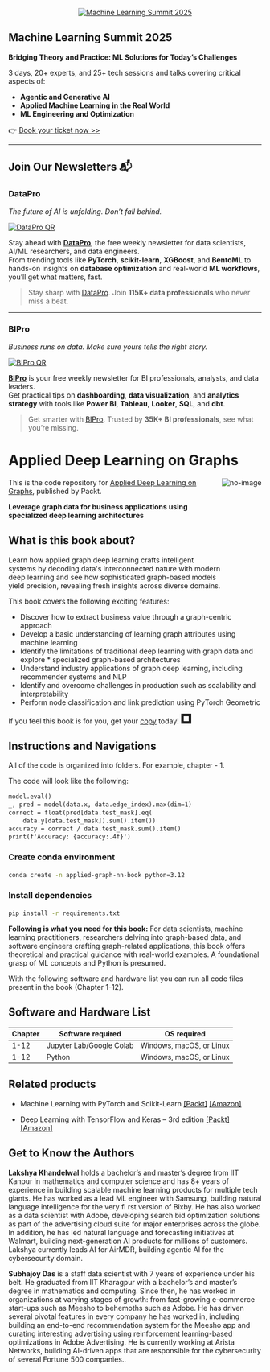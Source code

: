 <p align="center"><a href="https://packt.link/mlsumgh"><img src="https://static.packt-cdn.com/assets/images/ML Summit Banner v3 1200x627.png" alt="Machine Learning Summit 2025"/></a></p>

## Machine Learning Summit 2025
**Bridging Theory and Practice: ML Solutions for Today’s Challenges**

3 days, 20+ experts, and 25+ tech sessions and talks covering critical aspects of:
- **Agentic and Generative AI**
- **Applied Machine Learning in the Real World**
- **ML Engineering and Optimization**

👉 [Book your ticket now >>](https://packt.link/mlsumgh)

---

## Join Our Newsletters 📬

### DataPro  
*The future of AI is unfolding. Don’t fall behind.*

<p><a href="https://landing.packtpub.com/subscribe-datapronewsletter/?link_from_packtlink=yes"><img src="https://static.packt-cdn.com/assets/images/DataPro NL QR Code.png" alt="DataPro QR" width="150"/></a></p>

Stay ahead with [**DataPro**](https://landing.packtpub.com/subscribe-datapronewsletter/?link_from_packtlink=yes), the free weekly newsletter for data scientists, AI/ML researchers, and data engineers.  
From trending tools like **PyTorch**, **scikit-learn**, **XGBoost**, and **BentoML** to hands-on insights on **database optimization** and real-world **ML workflows**, you’ll get what matters, fast.

> Stay sharp with [DataPro](https://landing.packtpub.com/subscribe-datapronewsletter/?link_from_packtlink=yes). Join **115K+ data professionals** who never miss a beat.

---

### BIPro  
*Business runs on data. Make sure yours tells the right story.*

<p><a href="https://landing.packtpub.com/subscribe-bipro-newsletter/?link_from_packtlink=yes"><img src="https://static.packt-cdn.com/assets/images/BIPro NL QR Code.png" alt="BIPro QR" width="150"/></a></p>

[**BIPro**](https://landing.packtpub.com/subscribe-bipro-newsletter/?link_from_packtlink=yes) is your free weekly newsletter for BI professionals, analysts, and data leaders.  
Get practical tips on **dashboarding**, **data visualization**, and **analytics strategy** with tools like **Power BI**, **Tableau**, **Looker**, **SQL**, and **dbt**.

> Get smarter with [BIPro](https://landing.packtpub.com/subscribe-bipro-newsletter/?link_from_packtlink=yes). Trusted by **35K+ BI professionals**, see what you’re missing.

# Applied Deep Learning on Graphs

<a href="https://www.packtpub.com/en-us/product/applied-deep-learning-on-graphs-9781835885970"><img src="https://content.packt.com/B22118/cover_image.jpg" alt="no-image" height="256px" align="right"></a>

This is the code repository for [Applied Deep Learning on Graphs](https://www.packtpub.com/en-us/product/applied-deep-learning-on-graphs-9781835885970), published by Packt.

**Leverage graph data for business applications using specialized deep learning architectures**

## What is this book about?
Learn how applied graph deep learning crafts intelligent systems by decoding data's interconnected nature with modern deep learning and see how sophisticated graph-based models yield precision, revealing fresh insights across diverse domains.

This book covers the following exciting features:
* Discover how to extract business value through a graph-centric approach
* Develop a basic understanding of learning graph attributes using machine learning
* Identify the limitations of traditional deep learning with graph data and explore * specialized graph-based architectures
* Understand industry applications of graph deep learning, including recommender systems and NLP
* Identify and overcome challenges in production such as scalability and interpretability
* Perform node classification and link prediction using PyTorch Geometric

If you feel this book is for you, get your [copy](https://www.amazon.com/Applied-Deep-Learning-Graphs-Architectures/dp/1835885969/ref=sr_1_1?crid=2Z2Y6LFPOKVDB&dib=eyJ2IjoiMSJ9.91J9RVvukFIvzCqpokDeeVk-nMR5f4a9uRhzImKdwSoyrQgFWS87c9RQn2T2cmbY3-qlzS-hvjRo_Hijjgk4qH9qVcEpBwaGZ5PIgSb3mjUtAcXWE0tUjQzp8sdFDtOLVjyk2fkPYqWereDvY7VvxFgtFGNKN4VaPeMs2CMPjEqqPYaODqLYscvULNXVEJRZJhIIvcVk4USDQWRJRn0tNdrvGEwlk4RKQG1DnHbJzm8.vXq3ttL8FiCTXS4uXkYrSYZjG0aSfWmdLSWXmoYo-mw&dib_tag=se&keywords=applied+deep+learning+on+graphs&qid=1733986109&sprefix=applied+deep+lear%2Caps%2C341&sr=8-1) today!
<a href="https://www.packtpub.com/?utm_source=github&utm_medium=banner&utm_campaign=GitHubBanner"><img src="https://raw.githubusercontent.com/PacktPublishing/GitHub/master/GitHub.png" 
alt="https://www.packtpub.com/" border="5" /></a>

## Instructions and Navigations
All of the code is organized into folders. For example, chapter - 1.

The code will look like the following:
```
model.eval()
_, pred = model(data.x, data.edge_index).max(dim=1)
correct = float(pred[data.test_mask].eq(
    data.y[data.test_mask]).sum().item())
accuracy = correct / data.test_mask.sum().item()
print(f'Accuracy: {accuracy:.4f}')
```
### Create conda environment
```bash
conda create -n applied-graph-nn-book python=3.12
```

### Install dependencies
```bash
pip install -r requirements.txt
```

**Following is what you need for this book:**
For data scientists, machine learning practitioners, researchers delving into graph-based data, and software engineers crafting graph-related applications, this book offers theoretical and practical guidance with real-world examples. A foundational grasp of ML concepts and Python is presumed.

With the following software and hardware list you can run all code files present in the book (Chapter 1-12).

## Software and Hardware List
| Chapter | Software required | OS required |
| -------- | ------------------------------------ | ----------------------------------- |
| 1-12 | Jupyter Lab/Google Colab | Windows, macOS, or Linux |
| 1-12 | Python | Windows, macOS, or Linux |

## Related products
* Machine Learning with PyTorch and Scikit-Learn [[Packt]](https://www.packtpub.com/en-us/product/machine-learning-with-pytorch-and-scikit-learn-9781801819312) [[Amazon]](https://www.amazon.com/Machine-Learning-PyTorch-Scikit-Learn-learning/dp/1801819319/ref=sr_1_1?crid=1EESLDNK7IV5W&dib=eyJ2IjoiMSJ9.BkD7X7COBYyhwaZaMCtJpaM4K--E7Ec4kSwBMS35QrhFZ6mcKPl_xN9RQ7hPApSw-SepogxeOAMhYVQzYxnRdIkFmmcUO43ey2QuSptUGIC7dAvS0bvHkG108SxDf32DpnjBBaDq5YH7DCiB6gV005wjZyru5Ik2TpWYX3gd2RgmjZKzIfIOqHXhyG6oKDalHuW9Il07cpIy4X1F5vyOu2pWbcXntwubG7BhcAFGLsA.SswKqg2ayLCbNljSZJEkr8Y8GDCNpd7AQL11C0e57kg&dib_tag=se&keywords=Machine+Learning+with+PyTorch+and+Scikit-Learn&qid=1733986309&sprefix=machine+learning+with+pytorch+and+scikit-learn%2Caps%2C652&sr=8-1)

* Deep Learning with TensorFlow and Keras – 3rd edition [[Packt]](https://www.packtpub.com/en-us/product/deep-learning-with-tensorflow-and-keras-3rd-edition-9781803232911) [[Amazon]](https://www.amazon.com/Deep-Learning-TensorFlow-Keras-reinforcement/dp/1803232919/ref=sr_1_1?crid=2O2ZMJPCAKBX&dib=eyJ2IjoiMSJ9.sfePZ3Bi-xqZg2Ia9iYK0QH5lovGwcuAWOPwYo1Jus-K6auexMCQeTeKIx7IOOdLDWiYr7aKCUkfCae_ho8zDSEftbX248wjlaT0lsg-iSoOHokc2C3KMo7GCO5M1eTU.FDn3eD0Tn98ezYZrYbONuzl2haihA9EDTXarAM4fPFc&dib_tag=se&keywords=Deep+Learning+with+TensorFlow+and+Keras+%E2%80%93+3rd+edition&qid=1733986429&sprefix=deep+learning+with+tensorflow+and+keras+3rd+edition%2Caps%2C1184&sr=8-1)

## Get to Know the Authors
**Lakshya Khandelwal** holds a bachelor’s and master’s degree from IIT Kanpur in mathematics and computer science and has 8+ years of experience in building scalable machine learning products for multiple tech giants. He has worked as a lead ML engineer with Samsung, building natural language intelligence for the very fi rst version of Bixby. He has also worked as a data scientist with Adobe, developing search bid optimization solutions as part of the advertising cloud suite for major enterprises across the globe. In addition, he has led natural language and forecasting initiatives at Walmart, building next-generation AI products for millions of customers. Lakshya currently leads AI for AirMDR, building agentic AI for the cybersecurity domain.

**Subhajoy Das** is a staff data scientist with 7 years of experience under his belt. He graduated from IIT Kharagpur with a bachelor’s and master’s degree in mathematics and computing. Since then, he has worked in organizations at varying stages of growth: from fast-growing e-commerce start-ups such as Meesho to behemoths such as Adobe. He has driven several pivotal features in every company he has worked in, including building an end-to-end recommendation system for the Meesho app and curating interesting advertising using reinforcement learning-based optimizations in Adobe Advertising. He is currently working at Arista Networks, building AI-driven apps that are responsible for the cybersecurity of several Fortune 500 companies..
